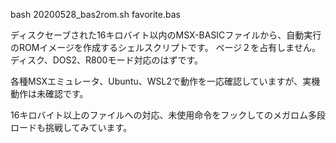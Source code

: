 bash 20200528_bas2rom.sh favorite.bas

ディスクセーブされた16キロバイト以内のMSX-BASICファイルから、自動実行のROMイメージを作成するシェルスクリプトです。
ページ２を占有しません。ディスク、DOS2、R800モード対応のはずです。

各種MSXエミュレータ、Ubuntu、WSL2で動作を一応確認していますが、実機動作は未確認です。

16キロバイト以上のファイルへの対応、未使用命令をフックしてのメガロム多段ロードも挑戦してみています。
